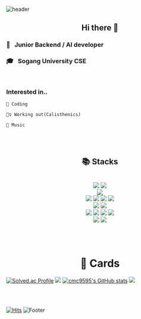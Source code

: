 ![header](https://capsule-render.vercel.app/api?type=waving&color=auto&height=200&section=header&text=WELCOME%202023&fontSize=20)

## <center> Hi there 👋</center>

 
### 🌱&nbsp;&nbsp;&nbsp;Junior Backend / AI developer
### 🎓️&nbsp;&nbsp;&nbsp;Sogang University CSE  
<br/>

### Interested in..
    🐤️ Coding 

    🏋‍♀️️ Working out(Calisthenics)
     
    🎸️ Music

<br/><br/>

## <center>📚️ Stacks</center>
<br/>
<div align=center>
<img src="https://img.shields.io/badge/Python-3776AB?style=for-the-badge&logo=Python&logoColor=white"/>
<img src="https://img.shields.io/badge/Django-092E20?style=for-the-badge&logo=Django&logoColor=white"/>
 <br/>
<img src="https://img.shields.io/badge/Jupyter-F37626?style=for-the-badge&logo=Jupyter&logoColor=white"/>
<br/>
<img src="https://img.shields.io/badge/HTML5-E34F26?style=for-the-badge&logo=HTML5&logoColor=white"/>
<img src="https://img.shields.io/badge/JavaScript-F7DF1E?style=for-the-badge&logo=JavaScript&logoColor=white"/>
<img src="https://img.shields.io/badge/CSS3-1572B6?style=for-the-badge&logo=CSS3&logoColor=white"/>
<img src="https://img.shields.io/badge/Bootstrap-7952B3?style=for-the-badge&logo=Bootstrap&logoColor=white"/>
<br/>
<img src="https://img.shields.io/badge/SpringBoot-6DB33F?style=for-the-badge&logo=SpringBoot&logoColor=white"/>
<img src="https://img.shields.io/badge/MySQL-4479A1?style=for-the-badge&logo=MySQL&logoColor=white"/>
<br/>
<img src="https://img.shields.io/badge/Ubuntu-E95420?style=for-the-badge&logo=Ubuntu&logoColor=white"/>
<img src="https://img.shields.io/badge/Linux-FCC624?style=for-the-badge&logo=Linux&logoColor=white"/>
<img src="https://img.shields.io/badge/Docker-2496ED?style=for-the-badge&logo=Docker&logoColor=white"/>
<img src="https://img.shields.io/badge/Kubernetes-326CE5?style=for-the-badge&logo=Kubernetes&logoColor=white"/>
<br/>
<img src="https://img.shields.io/badge/C-A8B9CC?style=for-the-badge&logo=C&logoColor=white"/>
<img src="https://img.shields.io/badge/C++-00599C?style=for-the-badge&logo=C++-Solutions-blue&logoColor=white">
<!-- <img src="https://img.shields.io/badge/C++-Solutions-blue.svg?style=flat&logo=c%2B%2B"/> -->
</div>
<br/><br/><br/>


# <center>🎴️ Cards</center>
[![Solved.ac Profile](http://mazassumnida.wtf/api/v2/generate_badge?boj=cmc9595)](https://solved.ac/cmc9595)
<img src="http://mazandi.herokuapp.com/api?handle=cmc9595&theme=warm"/>
[![cmc9595's GitHub stats](https://github-readme-stats.vercel.app/api?username=cmc9595&card_width=350&line_height=20)](https://github.com/cmc9595/github-readme-stats)
<img src = "https://github-readme-stats.vercel.app/api/top-langs/?username=cmc9595&layout=compact&theme=buefy"/> 
<!--
**cmc9595/cmc9595** is a ✨ _special_ ✨ repository because its `README.md` (this file) appears on your GitHub profile.

Here are some ideas to get you started:

- 🔭 I’m currently working on ...
- 🌱 I’m currently learning ...
- 👯 I’m looking to collaborate on ...
- 🤔 I’m looking for help with ...
- 💬 Ask me about ...
- 📫 How to reach me: ...
- 😄 Pronouns: ...
- ⚡ Fun fact: ...
-->

<br/><br/>

[![Hits](https://hits.seeyoufarm.com/api/count/incr/badge.svg?url=https%3A%2F%2Fgithub.com%2Fcmc9595&count_bg=%2379C83D&title_bg=%23555555&icon=&icon_color=%23E7E7E7&title=hits&edge_flat=false)](https://hits.seeyoufarm.com)
![Footer](https://capsule-render.vercel.app/api?type=waving&color=auto&height=250&section=footer&text)